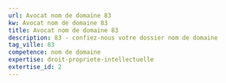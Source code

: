 ```yaml
---
url: Avocat nom de domaine 83
kw: Avocat nom de domaine 83
title: Avocat nom de domaine 83
description: 83 - confiez-nous votre dossier nom de domaine
tag_ville: 83
competence: nom de domaine
expertise: droit-propriete-intellectuelle
extertise_id: 2
---
```

